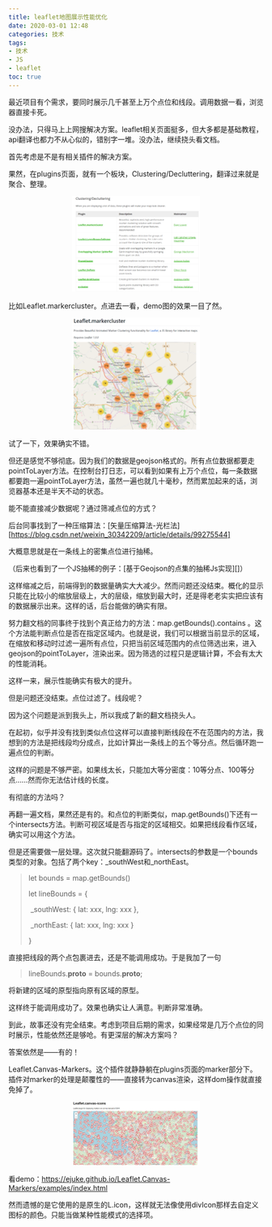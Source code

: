```yaml
---
title: leaflet地图展示性能优化
date: 2020-03-01 12:48
categories: 技术
tags: 
- 技术
- JS
- leaflet
toc: true
---
```


最近项目有个需求，要同时展示几千甚至上万个点位和线段。调用数据一看，浏览器直接卡死。

没办法，只得马上上网搜解决方案。leaflet相关页面挺多，但大多都是基础教程，api翻译也都力不从心似的，错别字一堆。没办法，继续挠头看文档。

首先考虑是不是有相关插件的解决方案。

果然，在plugins页面，就有一个板块，Clustering/Decluttering，翻译过来就是聚合、整理。

<p style="text-align:center;"><img src="/images/1583043716365.png" width="50%" height="50%" title="" alt=""/></p>

比如Leaflet.markercluster。点进去一看，demo图的效果一目了然。

<p style="text-align:center;"><img src="/images/1583043748468.png" width="50%" height="50%" title="" alt=""/></p>

试了一下，效果确实不错。

但还是感觉不够彻底。因为我们的数据是geojson格式的。所有点位数据都要走pointToLayer方法。在控制台打日志，可以看到如果有上万个点位，每一条数据都要跑一遍pointToLayer方法，虽然一遍也就几十毫秒，然而累加起来的话，浏览器基本还是半天不动的状态。

能不能直接减少数据呢？通过筛减点位的方式？

后台同事找到了一种压缩算法：[矢量压缩算法-光栏法][https://blog.csdn.net/weixin_30342209/article/details/99275544]

大概意思就是在一条线上的密集点位进行抽稀。

（后来也看到了一个JS抽稀的例子：[基于Geojson的点集的抽稀Js实现][]）

这样缩减之后，前端得到的数据量确实大大减少。然而问题还没结束。概化的显示只能在比较小的缩放层级上，大的层级，缩放到最大时，还是得老老实实把应该有的数据展示出来。这样的话，后台能做的确实有限。

努力翻文档的同事终于找到个真正给力的方法：map.getBounds().contains 。这个方法能判断点位是否在指定区域内。也就是说，我们可以根据当前显示的区域，在缩放和移动时过滤一遍所有点位，只把当前区域范围内的点位筛选出来，进入geojson的pointToLayer，渲染出来。因为筛选的过程只是逻辑计算，不会有太大的性能消耗。

这样一来，展示性能确实有极大的提升。

但是问题还没结束。点位过滤了。线段呢？

因为这个问题是派到我头上，所以我成了新的翻文档挠头人。

在起初，似乎并没有找到类似点位这样可以直接判断线段在不在范围内的方法，我想到的方法是把线段均分成点，比如计算出一条线上的五个等分点。然后循环跑一遍点位的判断。

这样的问题是不够严密。如果线太长，只能加大等分密度：10等分点、100等分点……然而你无法估计线的长度。

有彻底的方法吗？

再翻一遍文档，果然还是有的。和点位的判断类似，map.getBounds()下还有一个intersects方法。判断可视区域是否与指定的区域相交。如果把线段看作区域，确实可以用这个方法。

但是还需要做一层处理。这次就只能翻源码了。intersects的参数是一个bounds类型的对象。包括了两个key：_southWest和_northEast。

>let bounds = map.getBounds()
>
>let lineBounds = {
>
>​     _southWest: { lat: xxx, lng: xxx },
>
>​     _northEast: { lat: xxx, lng: xxx }
>
>}

直接把线段的两个点包裹进去，还是不能调用成功。于是我加了一句

> lineBounds.__proto__ = bounds.__proto__;

将新建的区域的原型指向原有区域的原型。

这样终于能调用成功了。效果也确实让人满意。判断非常准确。

到此，故事还没有完全结束。考虑到项目后期的需求，如果经常是几万个点位的同时展示，性能依然还是够呛。有更深层的解决方案吗？

答案依然是——有的！

Leaflet.Canvas-Markers。这个插件就静静躺在plugins页面的marker部分下。插件对marker的处理是颠覆性的——直接转为canvas渲染，这样dom操作就直接免掉了。

<p style="text-align:center;"><img src="/images/1583050434859.png" width="50%" height="50%" title="" alt=""/></p>

看demo：<https://ejuke.github.io/Leaflet.Canvas-Markers/examples/index.html>

然而遗憾的是它使用的是原生的L.icon，这样就无法像使用divIcon那样去自定义图标的颜色。只能当做某种性能模式的选择项。